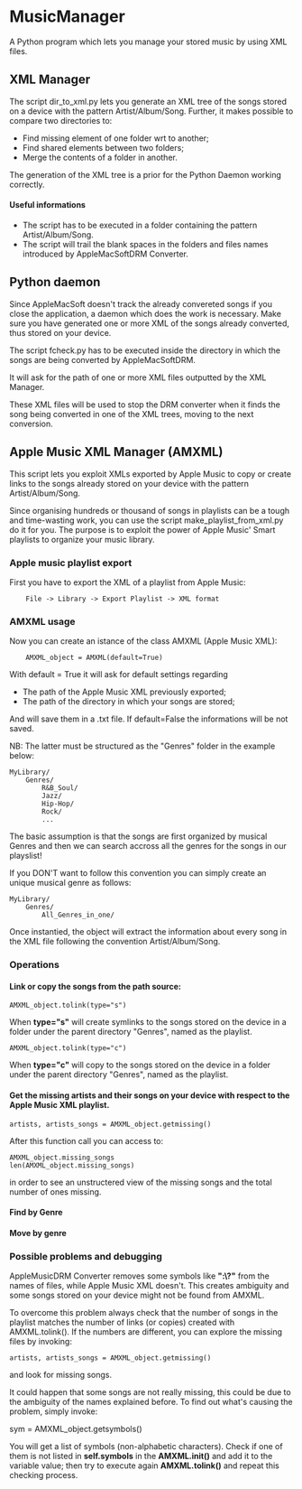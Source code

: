 # MusicManager

A Python program which lets you manage your stored music by using XML files.

## XML Manager

The script dir_to_xml.py lets you generate an XML tree of the songs stored on a device with the pattern Artist/Album/Song. 
Further, it makes possible to compare two directories to: 

- Find missing element of one folder wrt to another;
- Find shared elements between two folders;
- Merge the contents of a folder in another. 

The generation of the XML tree is a prior for the Python Daemon working correctly. 

#### Useful informations
-   The script has to be executed in a folder containing the pattern Artist/Album/Song.
-   The script will trail the blank spaces in the folders and files names introduced by AppleMacSoftDRM Converter.


## Python daemon
Since AppleMacSoft doesn't track the already convereted songs if you close the application, a daemon which does the work is necessary.
Make sure you have generated one or more XML of the songs already converted, thus stored on your device. 

The script fcheck.py has to be executed inside the directory in which the songs are being converted by AppleMacSoftDRM.

It will ask for the path of one or more XML files outputted by the XML Manager. 

These XML files will be used to stop the DRM converter when it finds the song being converted in one of the XML trees, moving to the next conversion.


## Apple Music XML Manager (AMXML)

This script lets you exploit XMLs exported by Apple Music to copy or create links to the songs already stored on your device with the pattern Artist/Album/Song.

Since organising hundreds or thousand of songs in playlists can be a tough and time-wasting work, you can use the script make_playlist_from_xml.py do it for you.
The purpose is to exploit the power of Apple Music' Smart playlists to organize your music library.

### Apple music playlist export

First you have to export the XML of a playlist from Apple Music: 

        File -> Library -> Export Playlist -> XML format

### AMXML usage

Now you can create an istance of the class AMXML (Apple Music XML):

        AMXML_object = AMXML(default=True)
    
With default = True it will ask for default settings regarding

-   The path of the Apple Music XML previously exported;
-   The path of the directory in which your songs are stored;

And will save them in a .txt file. If default=False the informations will be not saved.

NB: The latter must be structured as the "Genres" folder in the example below: 

    MyLibrary/
        Genres/
            R&B_Soul/
            Jazz/
            Hip-Hop/
            Rock/
            ...

The basic assumption is that the songs are first organized by musical Genres and then we can search accross all the genres for the songs in our playslist!

If you  DON'T want to follow this convention you can simply create an unique musical genre as follows: 

    MyLibrary/
        Genres/
            All_Genres_in_one/


Once instantied, the object will extract the information about every song in the XML file following the convention Artist/Album/Song.

### Operations
#### Link or copy the songs from the path source: 

    AMXML_object.tolink(type="s")

When **type="s"** will create symlinks to the songs stored on the device in a folder under the parent directory "Genres", named as the playlist.

    AMXML_object.tolink(type="c")


When **type="c"** will copy to the songs stored on the device in a folder under the parent directory "Genres", named as the playlist.

#### Get the missing artists and their songs on your device with respect to the Apple Music XML playlist.

    artists, artists_songs = AMXML_object.getmissing()

After this function call you can access to: 

    AMXML_object.missing_songs
    len(AMXML_object.missing_songs)

in order to see an unstructered view of the missing songs and the total number of ones missing.

#### Find by Genre


#### Move by genre



### Possible problems and debugging

AppleMusicDRM Converter removes some symbols like **":\\?"** from the names of files, while Apple Music XML doesn't.
This creates ambiguity and some songs stored on your device might not be found from AMXML.

To overcome this problem always check that the number of songs in the playlist matches the number of links (or copies) created with AMXML.tolink().
If the numbers are different, you can explore the missing files by invoking: 

    artists, artists_songs = AMXML_object.getmissing()

and look for missing songs. 

It could happen that some songs are not really missing, this could be due to the ambiguity of the names explained before.
To find out what's causing the problem, simply invoke: 

   sym = AMXML_object.getsymbols()


You will get a list of symbols (non-alphabetic characters).
Check if one of them is not listed in **self.symbols** in the **AMXML.init()** and add it to the variable value; then try to execute again **AMXML.tolink()** and repeat this checking process.












